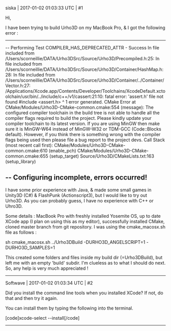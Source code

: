 siska | 2017-01-02 01:03:33 UTC | #1

Hi,

I have been trying to build Urho3D on my MacBook Pro, & I got the following error : 

-----------------------------------------------------------------------------
-- Performing Test COMPILER_HAS_DEPRECATED_ATTR - Success
In file included from /Users/scorneillie/DATA/Urho3DSrc/Source/Urho3D/Precompiled.h:25:
In file included from /Users/scorneillie/DATA/Urho3DSrc/Source/Urho3D/Container/HashMap.h:28:
In file included from /Users/scorneillie/DATA/Urho3DSrc/Source/Urho3D/Container/../Container/Vector.h:27:
/Applications/Xcode.app/Contents/Developer/Toolchains/XcodeDefault.xctoolchain/usr/bin/../include/c++/v1/cassert:21:10: fatal error: 'assert.h' file not found
#include <assert.h>
         ^
1 error generated.
CMake Error at CMake/Modules/Urho3D-CMake-common.cmake:554 (message):
  The configured compiler toolchain in the build tree is not able to handle
  all the compiler flags required to build the project.  Please kindly update
  your compiler toolchain to its latest version.  If you are using MinGW then
  make sure it is MinGW-W64 instead of MinGW-W32 or TDM-GCC (Code::Blocks
  default).  However, if you think there is something wrong with the compiler
  flags being used then please file a bug report to the project devs.
Call Stack (most recent call first):
  CMake/Modules/Urho3D-CMake-common.cmake:610 (enable_pch)
  CMake/Modules/Urho3D-CMake-common.cmake:655 (setup_target)
  Source/Urho3D/CMakeLists.txt:163 (setup_library)

-- Configuring incomplete, errors occurred!
-----------------------------------------------------------------------------

I have some prior experience with Java, & made some small games in Unity3D (C#) & FlashPunk (Actionscript3), but I would like to try out Urho3D. As you can probably guess, I have no experience with C++ or Uhro3D.

Some details : MacBook Pro with freshly installed Yosemite OS, up to date XCode app (I plan on using this as my editor), successfully installed CMake, cloned master branch from git repository. 
I was using the cmake_macosx.sh file as follows : 

sh cmake_macosx.sh ../Urho3DBuild -DURHO3D_ANGELSCRIPT=1 -DURHO3D_SAMPLES=1 

This created some folders and files inside my build dir (=Urho3DBuild), but left me with an empty 'build' subdir.
I'm clueless as to what I should do next. So, any help is very much appreciated !

-------------------------

Softwave | 2017-01-02 01:03:34 UTC | #2

Did you install the command line tools when you installed XCode? If not, do that and then try it again. 

You can install them by typing the following into the terminal. 

[code]xcode-select --install[/code]

-------------------------

